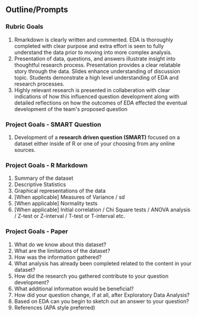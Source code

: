 ## Outline/Prompts 

### Rubric Goals 

1. Rmarkdown is clearly written and commented. EDA is thoroughly completed with clear purpose and extra effort is seen to fully understand the data prior to moving into more complex analysis.
2. Presentation of data, questions, and answers illustrate insight into thoughtful research process. Presentation provides a clear relatable story through the data. Slides enhance understanding of discussion topic. Students demonstrate a high level understanding of EDA and research processes.
3. Highly relevant research is presented in collaberation with clear indications of how this influenced question development along with detailed reflections on how the outcomes of EDA effected the eventual development of the team's proposed question

### Project Goals - SMART Question

1. Development of a **research driven question (SMART)** focused on a dataset either inside of R or one of your choosing from any online sources. 

### Project Goals - R Markdown 

1. Summary of the dataset
2. Descriptive Statistics
3. Graphical representations of the data
4. [When applicable] Measures of Variance / sd
5. [When applicable] Normality tests
6. [When applicable] Initial correlation / Chi Square tests / ANOVA analysis / Z-test or Z-interval / T-test or T-interval etc.

### Project Goals - Paper 

1. What do we know about this dataset?
2. What are the limitations of the dataset?
3. How was the information gathered?
4. What analysis has already been completed related to the content in your dataset?
5.  How did the research you gathered contribute to your question development?
6. What additional information would be beneficial?
7. How did your question change, if at all, after Exploratory Data Analysis?
8. Based on EDA can you begin to sketch out an answer to your question?
9. References (APA style preferred)









